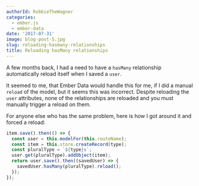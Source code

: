 ```yaml
---
authorId: RobbieTheWagner
categories:
  - ember.js
  - ember-data
date: '2017-07-31'
image: blog-post-5.jpg
slug: reloading-hasmany-relationships
title: Reloading hasMany relationships
---
```


A few months back, I had a need to have a `hasMany` relationship automatically
reload itself when I saved a `user`.

It seemed to me, that Ember Data would handle this for me, if I did a manual
`reload` of the model, but it seems this was incorrect. Despite reloading the
`user` attributes, none of the relationships are reloaded and you must manually
trigger a reload on them.

For anyone else who has the same problem, here is how I got around it and forced
a reload:

```javascript
item.save().then(() => {
  const user = this.modelFor(this.routeName);
  const item = this.store.createRecord(type);
  const pluralType = `${type}s`;
  user.get(pluralType).addObject(item);
  return user.save().then((savedUser) => {
    savedUser.hasMany(pluralType).reload();
  });
});
```
